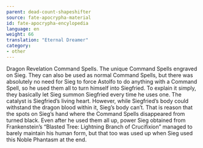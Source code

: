 ```yaml
---
parent: dead-count-shapeshifter
source: fate-apocrypha-material
id: fate-apocrypha-encylopedia
language: en
weight: 66
translation: "Eternal Dreamer"
category:
- other
---
```


Dragon Revelation Command Spells. The unique Command Spells engraved on Sieg. They can also be used as normal Command Spells, but there was absolutely no need for Sieg to force Astolfo to do anything with a Command Spell, so he used them all to turn himself into Siegfried. To explain it simply, they basically let Sieg summon Siegfried every time he uses one. The catalyst is Siegfried’s living heart. However, while Siegfried’s body could withstand the dragon blood within it, Sieg’s body can’t. That is reason that the spots on Sieg’s hand where the Command Spells disappeared from turned black. Even after he used them all up, power Sieg obtained from Frankenstein’s “Blasted Tree: Lightning Branch of Crucifixion” managed to barely maintain his human form, but that too was used up when Sieg used this Noble Phantasm at the end.
